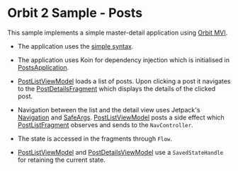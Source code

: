# Orbit 2 Sample - Posts

This sample implements a simple master-detail application using
[Orbit MVI](https://github.com/babylonhealth/orbit-mvi).

- The application uses the [simple syntax](../../simple-syntax.md).

- The application uses Koin for dependency injection which is initialised in
  [PostsApplication](src/main/kotlin/com/babylon/orbit2/sample/posts/app//PostsApplication.kt).

- [PostListViewModel](src/main/kotlin/com/babylon/orbit2/sample/posts/app/features/postlist/viewmodel/PostListViewModel.kt)
  loads a list of posts. Upon clicking a post it navigates to the
  [PostDetailsFragment](src/main/kotlin/com/babylon/orbit2/sample/posts/app/features/postdetails/ui/PostDetailsFragment.kt)
  which displays the details of the clicked post.

- Navigation between the list and the detail view uses Jetpack's
  [Navigation](https://developer.android.com/guide/navigation) and
  [SafeArgs](https://developer.android.com/guide/navigation/navigation-pass-data#Safe-args).
  [PostListViewModel](src/main/kotlin/com/babylon/orbit2/sample/posts/app/features/postlist/viewmodel/PostListViewModel.kt)
  posts a side effect which
  [PostListFragment](src/main/kotlin/com/babylon/orbit2/sample/posts/app/features/postlist/ui/PostListFragment.kt)
  observes and sends to the `NavController`.

- The state is accessed in the fragments through `Flow`.

- [PostListViewModel](src/main/kotlin/com/babylon/orbit2/sample/posts/app/features/postlist/viewmodel/PostListViewModel.kt)
  and
  [PostDetailsViewModel](src/main/kotlin/com/babylon/orbit2/sample/posts/app/features/postdetails/viewmodel/PostDetailsViewModel.kt)
  use a `SavedStateHandle` for retaining the current state.
